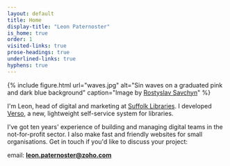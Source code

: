 ```yaml
---
layout: default
title: Home
display-title: "Leon Paternoster"
is_home: true
order: 1
visited-links: true
prose-headings: true
underlined-links: true
hyphens: true
---
```


{% include figure.html url="waves.jpg" alt="Sin waves on a graduated pink and dark blue background" caption="Image by <a href='https://unsplash.com/photos/9XtjVafxMUg'>Rostyslav Savchyn</a>" %}

I&apos;m Leon, head of digital and marketing at [Suffolk Libraries](https://www.suffolklibraries.co.uk). I developed [Verso](https://dootrix.com/verso/), a new, lightweight self-service system for libraries.

I&apos;ve got ten years&apos; experience of building and managing digital teams in the not-for-profit sector. I also make fast and friendly websites for small organisations. Get in touch if you&apos;d like to discuss your project:

email: **leon.paternoster@zoho.com**
